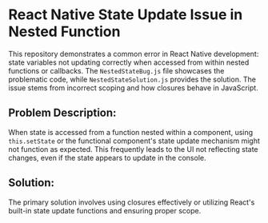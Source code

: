 # React Native State Update Issue in Nested Function

This repository demonstrates a common error in React Native development: state variables not updating correctly when accessed from within nested functions or callbacks.  The `NestedStateBug.js` file showcases the problematic code, while `NestedStateSolution.js` provides the solution.  The issue stems from incorrect scoping and how closures behave in JavaScript.

## Problem Description:

When state is accessed from a function nested within a component, using `this.setState` or the functional component's state update mechanism might not function as expected. This frequently leads to the UI not reflecting state changes, even if the state appears to update in the console.

## Solution:

The primary solution involves using closures effectively or utilizing React's built-in state update functions and ensuring proper scope.